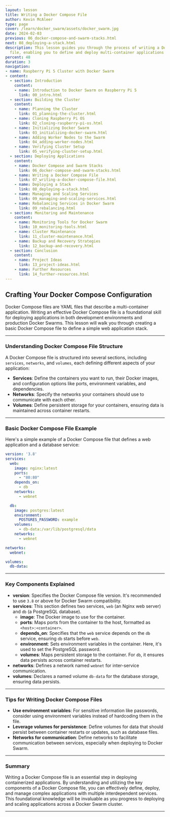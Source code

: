 ```yaml
---
layout: lesson
title: Writing a Docker Compose File
author: Kevin McAleer
type: page
cover: /learn/docker_swarm/assets/docker_swarm.jpg
date: 2024-02-03
previous: 06_docker-compose-and-swarm-stacks.html
next: 08_deploying-a-stack.html
description: This lesson guides you through the process of writing a Docker Compose
  file, enabling you to define and deploy multi-container applications with ease.
percent: 48
duration: 3
navigation:
- name: Raspberry Pi 5 Cluster with Docker Swarm
- content:
  - section: Introduction
    content:
    - name: Introduction to Docker Swarm on Raspberry Pi 5
      link: 00_intro.html
  - section: Building the Cluster
    content:
    - name: Planning the Cluster
      link: 01_planning-the-cluster.html
    - name: Cloning Raspberry Pi OS
      link: 02_cloning-raspberry-pi-os.html
    - name: Initializing Docker Swarm
      link: 03_initializing-docker-swarm.html
    - name: Adding Worker Nodes to the Swarm
      link: 04_adding-worker-nodes.html
    - name: Verifying Cluster Setup
      link: 05_verifying-cluster-setup.html
  - section: Deploying Applications
    content:
    - name: Docker Compose and Swarm Stacks
      link: 06_docker-compose-and-swarm-stacks.html
    - name: Writing a Docker Compose File
      link: 07_writing-a-docker-compose-file.html
    - name: Deploying a Stack
      link: 08_deploying-a-stack.html
    - name: Managing and Scaling Services
      link: 09_managing-and-scaling-services.html
    - name: Rebalancing Services in Docker Swarm
      link: 09_rebalancing.html
  - section: Monitoring and Maintenance
    content:
    - name: Monitoring Tools for Docker Swarm
      link: 10_monitoring-tools.html
    - name: Cluster Maintenance
      link: 11_cluster-maintenance.html
    - name: Backup and Recovery Strategies
      link: 12_backup-and-recovery.html
  - section: Conclusion
    content:
    - name: Project Ideas
      link: 13_project-ideas.html
    - name: Further Resources
      link: 14_further-resources.html
---
```



## Crafting Your Docker Compose Configuration

Docker Compose files are YAML files that describe a multi-container application. Writing an effective Docker Compose file is a foundational skill for deploying applications in both development environments and production Docker Swarms. This lesson will walk you through creating a basic Docker Compose file to define a simple web application stack.

---

### Understanding Docker Compose File Structure

A Docker Compose file is structured into several sections, including `services`, `networks`, and `volumes`, each defining different aspects of your application:

- **Services**: Define the containers you want to run, their Docker images, and configuration options like ports, environment variables, and dependencies.
- **Networks**: Specify the networks your containers should use to communicate with each other.
- **Volumes**: Define persistent storage for your containers, ensuring data is maintained across container restarts.

---

### Basic Docker Compose File Example

Here's a simple example of a Docker Compose file that defines a web application and a database service:

```yaml
version: '3.8'
services:
  web:
    image: nginx:latest
    ports:
      - "80:80"
    depends_on:
      - db
    networks:
      - webnet

  db:
    image: postgres:latest
    environment:
      POSTGRES_PASSWORD: example
    volumes:
      - db-data:/var/lib/postgresql/data
    networks:
      - webnet

networks:
  webnet:

volumes:
  db-data:
```

---

### Key Components Explained

- **version**: Specifies the Docker Compose file version. It's recommended to use `3.8` or above for Docker Swarm compatibility.
- **services**: This section defines two services, `web` (an Nginx web server) and `db` (a PostgreSQL database).
  - **image**: The Docker image to use for the container.
  - **ports**: Maps ports from the container to the host, formatted as `<host>:<container>`.
  - **depends_on**: Specifies that the `web` service depends on the `db` service, ensuring `db` starts before `web`.
  - **environment**: Sets environment variables in the container. Here, it's used to set the PostgreSQL password.
  - **volumes**: Maps persistent storage to the container. For `db`, it ensures data persists across container restarts.
- **networks**: Defines a network named `webnet` for inter-service communication.
- **volumes**: Declares a named volume `db-data` for the database storage, ensuring data persists.

---

### Tips for Writing Docker Compose Files

- **Use environment variables**: For sensitive information like passwords, consider using environment variables instead of hardcoding them in the file.
- **Leverage volumes for persistence**: Define volumes for data that should persist between container restarts or updates, such as database files.
- **Networks for communication**: Define networks to facilitate communication between services, especially when deploying to Docker Swarm.

---

### Summary

Writing a Docker Compose file is an essential step in deploying containerized applications. By understanding and utilizing the key components of a Docker Compose file, you can effectively define, deploy, and manage complex applications with multiple interdependent services. This foundational knowledge will be invaluable as you progress to deploying and scaling applications across a Docker Swarm cluster.

---
